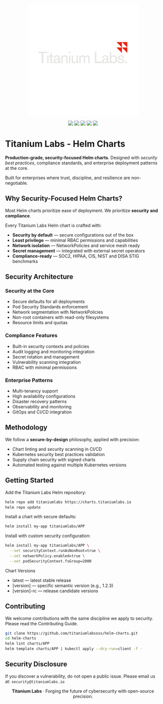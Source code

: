 <!-- markdownlint-disable MD041 -->
<p align="center">
  <img width="360" src="https://raw.githubusercontent.com/titaniumlabsoss/helm-charts/refs/heads/main/assets/titanium-labs-logo.png" alt="Titanium Labs Logo" />
</p>

<p align="center">
  <a href="https://github.com/titaniumlabsoss/helm-charts"><img src="https://badgen.net/github/stars/titaniumlabsoss/helm-charts?icon=github" /></a>
  <a href="https://github.com/titaniumlabsoss/helm-charts"><img src="https://badgen.net/github/forks/titaniumlabsoss/helm-charts?icon=github" /></a>
  <a href="https://github.com/titaniumlabsoss/helm-charts/security"><img src="https://img.shields.io/github/issues-search/titaniumlabsoss/helm-charts?query=is%3Aopen%20is%3Aissue%20label%3Asecurity&label=security%20issues" /></a>
  <a href="https://artifacthub.io/packages/search?user=titaniumlabs"><img src="https://img.shields.io/endpoint?url=https://artifacthub.io/badge/repository/titaniumlabs" /></a>
  <a href="https://github.com/titaniumlabsoss/helm-charts/blob/main/LICENSE"><img src="https://badgen.net/badge/license/Apache-2.0/blue" /></a>
</p>

# Titanium Labs - Helm Charts

**Production-grade, security-focused Helm charts**. Designed with *security best practices*, compliance standards, and enterprise deployment patterns at the core.

Built for enterprises where trust, discipline, and resilience are non-negotiable.

## Why Security-Focused Helm Charts?

Most Helm charts prioritize ease of deployment. We prioritize **security and compliance**.

Every Titanium Labs Helm chart is crafted with:

- **Security by default** — secure configurations out of the box
- **Least privilege** — minimal RBAC permissions and capabilities
- **Network isolation** — NetworkPolicies and service mesh ready
- **Secret management** — integrated with external secret operators
- **Compliance-ready** — SOC2, HIPAA, CIS, NIST and DISA STIG benchmarks

## Security Architecture

### Security at the Core
- Secure defaults for all deployments
- Pod Security Standards enforcement
- Network segmentation with NetworkPolicies
- Non-root containers with read-only filesystems
- Resource limits and quotas

### Compliance Features
- Built-in security contexts and policies
- Audit logging and monitoring integration
- Secret rotation and management
- Vulnerability scanning integration
- RBAC with minimal permissions

### Enterprise Patterns
- Multi-tenancy support
- High availability configurations
- Disaster recovery patterns
- Observability and monitoring
- GitOps and CI/CD integration

## Methodology

We follow a **secure-by-design** philosophy, applied with precision:

- Chart linting and security scanning in CI/CD
- Kubernetes security best practices validation
- Supply chain security with signed charts
- Automated testing against multiple Kubernetes versions

## Getting Started

Add the Titanium Labs Helm repository:

```bash
helm repo add titaniumlabs https://charts.titaniumlabs.io
helm repo update
```

Install a chart with secure defaults:

```bash
helm install my-app titaniumlabs/APP
```

Install with custom security configuration:

```bash
helm install my-app titaniumlabs/APP \
  --set securityContext.runAsNonRoot=true \
  --set networkPolicy.enabled=true \
  --set podSecurityContext.fsGroup=2000
```

Chart Versions
- latest — latest stable release
- [version] — specific semantic version (e.g., 1.2.3)
- [version]-rc — release candidate versions

## Contributing

We welcome contributions with the same discipline we apply to security. Please read the Contributing Guide.

```bash
git clone https://github.com/titaniumlabsoss/helm-charts.git
cd helm-charts
helm lint charts/APP
helm template charts/APP | kubectl apply --dry-run=client -f -
```

## Security Disclosure

If you discover a vulnerability, do not open a public issue. Please email us at: `security@titaniumlabs.io`

<p align="center">
  <strong>Titanium Labs</strong> · Forging the future of cybersecurity with open-source precision.
</p>
